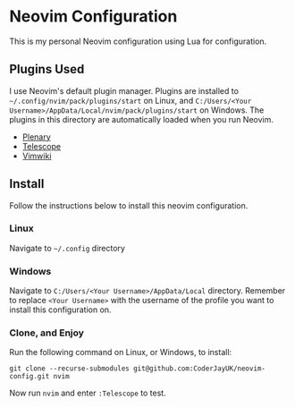 # Neovim Configuration

This is my personal Neovim configuration using Lua for configuration.

## Plugins Used

I use Neovim's default plugin manager. Plugins are installed to `~/.config/nvim/pack/plugins/start` on Linux, and `C:/Users/<Your Username>/AppData/Local/nvim/pack/plugins/start` on Windows. The plugins in this directory are automatically loaded when you run Neovim.

* [Plenary](https://github.com/nvim-lua/plenary.nvim)
* [Telescope](https://github.com/nvim-telescope/telescope.nvim)
* [Vimwiki](https://github.com/vimwiki/vimwiki)

## Install

Follow the instructions below to install this neovim configuration.

### Linux

Navigate to `~/.config` directory

### Windows

Navigate to `C:/Users/<Your Username>/AppData/Local` directory. Remember to replace `<Your Username>` with the username of the profile you want to install this configuration on.

### Clone, and Enjoy

Run the following command on Linux, or Windows, to install:

    git clone --recurse-submodules git@github.com:CoderJayUK/neovim-config.git nvim

Now run `nvim` and enter `:Telescope` to test.
